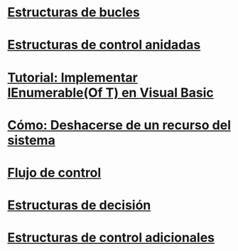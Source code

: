 # [Estructuras de bucles](loop-structures.md)
# [Estructuras de control anidadas](nested-control-structures.md)
# [Tutorial: Implementar IEnumerable(Of T) en Visual Basic](walkthrough-implementing-ienumerable-of-t.md)
# [Cómo: Deshacerse de un recurso del sistema](how-to-dispose-of-a-system-resource.md)
# [Flujo de control](index.md)
# [Estructuras de decisión](decision-structures.md)
# [Estructuras de control adicionales](other-control-structures.md)
